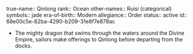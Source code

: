 true-name:: Qinlong
rank:: Ocean
other-names:: Ruisi (categorical)
symbols:: jade
era-of-birth:: Modern
allegiance:: Order
status:: active
id:: 68e00c5e-82ba-4290-b209-31e8f7e878ac
- The mighty dragon that swims through the waters around the Divine Empire, sailors make offerings to Qinlong before departing from the docks.